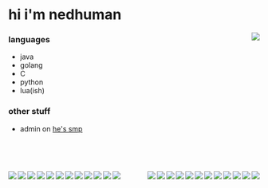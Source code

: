 # hi i'm nedhuman

<img align="right" src="https://github.com/user-attachments/assets/946a16d0-f5e2-4744-aae2-1026cb82c1d4">


### languages

* java
* golang
* C
* python
* lua(ish)

### other stuff
* admin on [he's smp](https://heesesmp.com)

<br>
<br>

##
<img align="left" src="https://github.com/user-attachments/assets/b340ffa6-c8ad-49f7-982a-5bcc748ee81c">
<img align="right" src="https://github.com/user-attachments/assets/b340ffa6-c8ad-49f7-982a-5bcc748ee81c">
<img align="left" src="https://github.com/user-attachments/assets/b340ffa6-c8ad-49f7-982a-5bcc748ee81c">
<img align="right" src="https://github.com/user-attachments/assets/b340ffa6-c8ad-49f7-982a-5bcc748ee81c">
<img align="left" src="https://github.com/user-attachments/assets/b340ffa6-c8ad-49f7-982a-5bcc748ee81c">
<img align="right" src="https://github.com/user-attachments/assets/b340ffa6-c8ad-49f7-982a-5bcc748ee81c">
<img align="left" src="https://github.com/user-attachments/assets/b340ffa6-c8ad-49f7-982a-5bcc748ee81c">
<img align="right" src="https://github.com/user-attachments/assets/b340ffa6-c8ad-49f7-982a-5bcc748ee81c">
<img align="left" src="https://github.com/user-attachments/assets/b340ffa6-c8ad-49f7-982a-5bcc748ee81c">
<img align="right" src="https://github.com/user-attachments/assets/b340ffa6-c8ad-49f7-982a-5bcc748ee81c">
<img align="left" src="https://github.com/user-attachments/assets/b340ffa6-c8ad-49f7-982a-5bcc748ee81c">
<img align="right" src="https://github.com/user-attachments/assets/b340ffa6-c8ad-49f7-982a-5bcc748ee81c">
<img align="left" src="https://github.com/user-attachments/assets/b340ffa6-c8ad-49f7-982a-5bcc748ee81c">
<img align="right" src="https://github.com/user-attachments/assets/b340ffa6-c8ad-49f7-982a-5bcc748ee81c">
<img align="left" src="https://github.com/user-attachments/assets/b340ffa6-c8ad-49f7-982a-5bcc748ee81c">
<img align="right" src="https://github.com/user-attachments/assets/b340ffa6-c8ad-49f7-982a-5bcc748ee81c">
<img align="left" src="https://github.com/user-attachments/assets/b340ffa6-c8ad-49f7-982a-5bcc748ee81c">
<img align="right" src="https://github.com/user-attachments/assets/b340ffa6-c8ad-49f7-982a-5bcc748ee81c">
<img align="left" src="https://github.com/user-attachments/assets/b340ffa6-c8ad-49f7-982a-5bcc748ee81c">
<img align="right" src="https://github.com/user-attachments/assets/b340ffa6-c8ad-49f7-982a-5bcc748ee81c">
<img align="left" src="https://github.com/user-attachments/assets/b340ffa6-c8ad-49f7-982a-5bcc748ee81c">
<img align="right" src="https://github.com/user-attachments/assets/b340ffa6-c8ad-49f7-982a-5bcc748ee81c">
<img align="left" src="https://github.com/user-attachments/assets/b340ffa6-c8ad-49f7-982a-5bcc748ee81c">
<img align="right" src="https://github.com/user-attachments/assets/b340ffa6-c8ad-49f7-982a-5bcc748ee81c">
